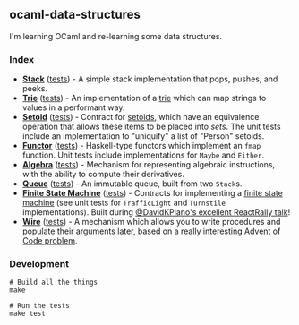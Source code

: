 ## ocaml-data-structures

I'm learning OCaml and re-learning some data structures.

### Index

* **[Stack](https://github.com/jdan/ocaml-data-structures/blob/master/src/mystack.ml)** ([tests](https://github.com/jdan/ocaml-data-structures/blob/master/src/mystack_test.ml)) - A simple stack implementation that pops, pushes, and peeks.
* **[Trie](https://github.com/jdan/ocaml-data-structures/blob/master/src/trie.ml)** ([tests](https://github.com/jdan/ocaml-data-structures/blob/master/src/trie_test.ml)) - An implementation of a [trie](https://en.wikipedia.org/wiki/Trie) which can map strings to values in a performant way.
* **[Setoid](https://github.com/jdan/ocaml-data-structures/blob/master/src/setoid.ml)** ([tests](https://github.com/jdan/ocaml-data-structures/blob/master/src/setoid_test.ml)) - Contract for [setoids](http://www.tomharding.me/2017/03/09/fantas-eel-and-specification-3/), which have an equivalence operation that allows these items to be placed into _sets_. The unit tests include an implementation to "uniquify" a list of "Person" setoids.
* **[Functor](https://github.com/jdan/ocaml-data-structures/blob/master/src/functor.ml)** ([tests](https://github.com/jdan/ocaml-data-structures/blob/master/src/functor_test.ml)) - Haskell-type functors which implement an `fmap` function. Unit tests include implementations for `Maybe` and `Either`.
* **[Algebra](https://github.com/jdan/ocaml-data-structures/blob/master/src/algebra.ml)** ([tests](https://github.com/jdan/ocaml-data-structures/blob/master/src/algebra_test.ml)) - Mechanism for representing algebraic instructions, with the ability to compute their derivatives.
* **[Queue](https://github.com/jdan/ocaml-data-structures/blob/master/src/myqueue.ml)** ([tests](https://github.com/jdan/ocaml-data-structures/blob/master/src/myqueue_test.ml)) - An immutable queue, built from two `Stack`s.
* **[Finite State Machine](https://github.com/jdan/ocaml-data-structures/blob/master/src/finite_state_machine.ml)** ([tests](https://github.com/jdan/ocaml-data-structures/blob/master/src/finite_state_machine_test.ml)) - Contracts for implementing a [finite state machine](https://en.wikipedia.org/wiki/Finite-state_machine) (see unit tests for `TrafficLight` and `Turnstile` implementations). Built during [@DavidKPiano's excellent ReactRally talk](https://twitter.com/DavidKPiano/status/901211642897113088)!
* **[Wire](https://github.com/jdan/ocaml-data-structures/blob/master/src/wire.ml)** ([tests](https://github.com/jdan/ocaml-data-structures/blob/master/src/wire_test.ml)) - A mechanism which allows you to write procedures and populate their arguments later, based on a really interesting [Advent of Code problem](http://adventofcode.com/2015/day/7).

### Development

```
# Build all the things
make

# Run the tests
make test
```
